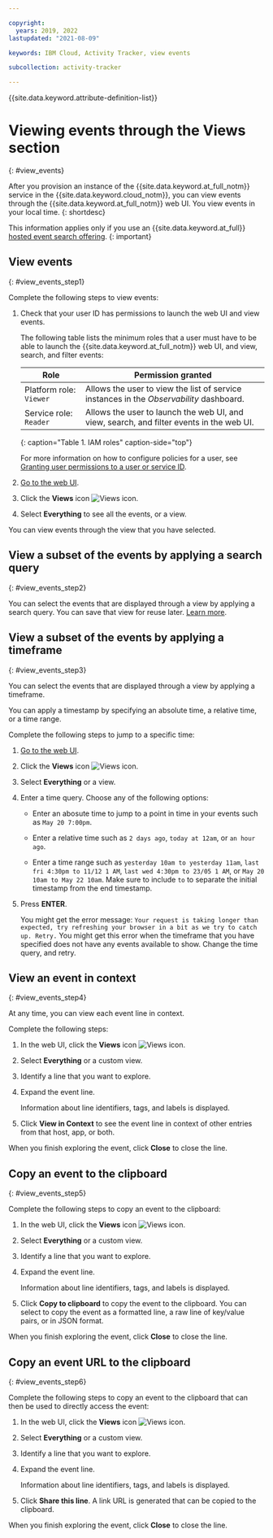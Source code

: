 ```yaml
---

copyright:
  years: 2019, 2022
lastupdated: "2021-08-09"

keywords: IBM Cloud, Activity Tracker, view events

subcollection: activity-tracker

---
```


{{site.data.keyword.attribute-definition-list}}


# Viewing events through the Views section
{: #view_events}

After you provision an instance of the {{site.data.keyword.at_full_notm}} service in the {{site.data.keyword.cloud_notm}}, you can view events through the {{site.data.keyword.at_full_notm}} web UI. You view events in your local time.
{: shortdesc}

This information applies only if you use an {{site.data.keyword.at_full}} [hosted event search offering](/docs/activity-tracker?topic=activity-tracker-service_plan).
{: important}

## View events
{: #view_events_step1}

Complete the following steps to view events:

1. Check that your user ID has permissions to launch the web UI and view events. 

    The following table lists the minimum roles that a user must have to be able to launch the {{site.data.keyword.at_full_notm}} web UI, and view, search, and filter events:

    | Role                    | Permission granted                                                                       |
    |-------------------------|------------------------------------------------------------------------------------------|
    | Platform role: `Viewer` | Allows the user to view the list of service instances in the *Observability* dashboard.  |
    | Service role: `Reader`  | Allows the user to launch the web UI, and view, search, and filter events in the web UI. |
    {: caption="Table 1. IAM roles" caption-side="top"}

    For more information on how to configure policies for a user, see [Granting user permissions to a user or service ID](/docs/services/activity-tracker?topic=activity-tracker-iam_view_events#iam_view_events).

2. [Go to the web UI](/docs/services/activity-tracker?topic=activity-tracker-launch#launch).

3. Click the **Views** icon ![Views icon](images/views.png "Views icon").

4. Select **Everything** to see all the events, or a view. 

You can view events through the view that you have selected.



## View a subset of the events by applying a search query
{: #view_events_step2}

You can select the events that are displayed through a view by applying a search query. You can save that view for reuse later. [Learn more](/docs/services/activity-tracker?topic=activity-tracker-views#views_step2).

 


## View a subset of the events by applying a timeframe
{: #view_events_step3}

You can select the events that are displayed through a view by applying a timeframe.

You can apply a timestamp by specifying an absolute time, a relative time, or a time range.

Complete the following steps to jump to a specific time:
1. [Go to the web UI](/docs/services/activity-tracker?topic=activity-tracker-launch#launch).
2. Click the **Views** icon ![Views icon](images/views.png "Views icon").
3. Select **Everything** or a view.
4. Enter a time query. Choose any of the following options:

    * Enter an abosute time to jump to a point in time in your events such as `May 20 7:00pm`.
    
    * Enter a relative time such as `2 days ago`, `today at 12am`, or `an hour ago`.

    * Enter a time range such as `yesterday 10am to yesterday 11am`, `last fri 4:30pm to 11/12 1 AM`, `last wed 4:30pm to 23/05 1 AM`, or `May 20 10am to May 22 10am`. Make sure to include `to` to separate the initial timestamp from the end timestamp.

5. Press **ENTER**.

    You might get the error message: `Your request is taking longer than expected, try refreshing your browser in a bit as we try to catch up. Retry.` You might get this error when the timeframe that you have specified does not have any events available to show. Change the time query, and retry.



## View an event in context
{: #view_events_step4}

At any time, you can view each event line in context.

Complete the following steps: 

1. In the web UI, click the **Views** icon ![Views icon](images/views.png "Views icon").
2. Select **Everything** or a custom view.
3. Identify a line that you want to explore.
4. Expand the event line. 

    Information about line identifiers, tags, and labels is displayed.

5. Click **View in Context** to see the event line in context of other entries from that host, app, or both.

When you finish exploring the event, click **Close** to close the line.

## Copy an event to the clipboard
{: #view_events_step5}


Complete the following steps to copy an event to the clipboard: 

1. In the web UI, click the **Views** icon ![Views icon](images/views.png "Views icon").
2. Select **Everything** or a custom view.
3. Identify a line that you want to explore.
4. Expand the event line. 

    Information about line identifiers, tags, and labels is displayed.

5. Click **Copy to clipboard** to copy the event to the clipboard.  You can select to copy the event as a formatted line, a raw line of key/value pairs, or in JSON format.

When you finish exploring the event, click **Close** to close the line.

## Copy an event URL to the clipboard
{: #view_events_step6}


Complete the following steps to copy an event to the clipboard that can then be used to directly access the event: 

1. In the web UI, click the **Views** icon ![Views icon](images/views.png "Views icon").
2. Select **Everything** or a custom view.
3. Identify a line that you want to explore.
4. Expand the event line. 

    Information about line identifiers, tags, and labels is displayed.

5. Click **Share this line**.  A link URL is generated that can be copied to the clipboard.

When you finish exploring the event, click **Close** to close the line.

